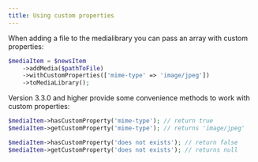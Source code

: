 ```yaml
---
title: Using custom properties
---
```


When adding a file to the medialibrary you can pass an array with custom properties:

```php
$mediaItem = $newsItem
    ->addMedia($pathToFile)
    ->withCustomProperties(['mime-type' => 'image/jpeg'])
    ->toMediaLibrary();
```

Version 3.3.0 and higher provide some convenience methods to work with custom properties:

```php
$mediaItem->hasCustomProperty('mime-type'); // return true
$mediaItem->getCustomProperty('mime-type'); // returns 'image/jpeg'

$mediaItem->hasCustomProperty('does not exists'); // return false
$mediaItem->getCustomProperty('does not exists'); // returns null
```

